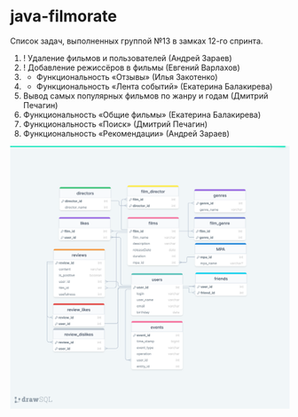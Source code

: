 # java-filmorate

Список задач, выполненных группой №13 в замках 12-го спринта.
1. ! Удаление фильмов и пользователей (Андрей Зараев)
2. ! Добавление режиссёров в фильмы (Евгений Варлахов)
3. + Функциональность  «Отзывы» (Илья Закотенко)
4. + Функциональность «Лента событий» (Екатерина Балакирева)
5. Вывод самых популярных фильмов по жанру и годам (Дмитрий Печагин)
6. Функциональность «Общие фильмы» (Екатерина Балакирева)
7. Функциональность «Поиск» (Дмитрий Печагин)
8. Функциональность «Рекомендации» (Андрей Зараев)

![Схема БД](https://github.com/zxc17/java-filmorate/blob/add-database/DB.png)
